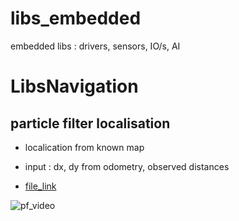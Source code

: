 # libs_embedded
embedded libs : drivers, sensors, IO/s, AI


# LibsNavigation

## particle filter localisation

* localication from known map
* input : dx, dy from odometry, observed distances

* [file_link](libs/LibsNavigation/ParticleFilterLandmarks.py)


![pf_video](doc/particle_filter_video.gif)

